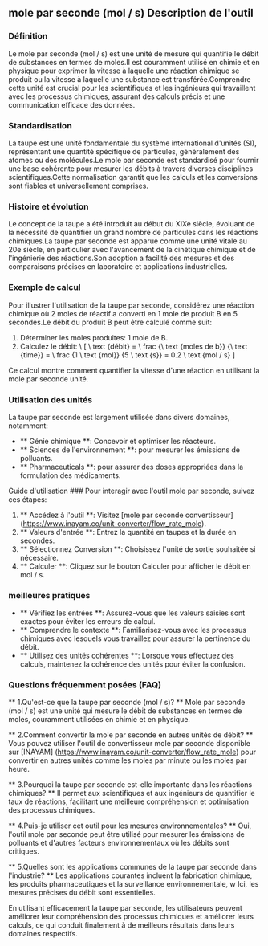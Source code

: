 ## mole par seconde (mol / s) Description de l'outil

### Définition
Le mole par seconde (mol / s) est une unité de mesure qui quantifie le débit de substances en termes de moles.Il est couramment utilisé en chimie et en physique pour exprimer la vitesse à laquelle une réaction chimique se produit ou la vitesse à laquelle une substance est transférée.Comprendre cette unité est crucial pour les scientifiques et les ingénieurs qui travaillent avec les processus chimiques, assurant des calculs précis et une communication efficace des données.

### Standardisation
La taupe est une unité fondamentale du système international d'unités (SI), représentant une quantité spécifique de particules, généralement des atomes ou des molécules.Le mole par seconde est standardisé pour fournir une base cohérente pour mesurer les débits à travers diverses disciplines scientifiques.Cette normalisation garantit que les calculs et les conversions sont fiables et universellement comprises.

### Histoire et évolution
Le concept de la taupe a été introduit au début du XIXe siècle, évoluant de la nécessité de quantifier un grand nombre de particules dans les réactions chimiques.La taupe par seconde est apparue comme une unité vitale au 20e siècle, en particulier avec l'avancement de la cinétique chimique et de l'ingénierie des réactions.Son adoption a facilité des mesures et des comparaisons précises en laboratoire et applications industrielles.

### Exemple de calcul
Pour illustrer l'utilisation de la taupe par seconde, considérez une réaction chimique où 2 moles de réactif a converti en 1 mole de produit B en 5 secondes.Le débit du produit B peut être calculé comme suit:

1. Déterminer les moles produites: 1 mole de B.
2. Calculez le débit:
\ [
\ text {débit} = \ frac {\ text {moles de b}} {\ text {time}} = \ frac {1 \ text {mol}} {5 \ text {s}} = 0.2 \ text {mol / s}
\]

Ce calcul montre comment quantifier la vitesse d'une réaction en utilisant la mole par seconde unité.

### Utilisation des unités
La taupe par seconde est largement utilisée dans divers domaines, notamment:
- ** Génie chimique **: Concevoir et optimiser les réacteurs.
- ** Sciences de l'environnement **: pour mesurer les émissions de polluants.
- ** Pharmaceuticals **: pour assurer des doses appropriées dans la formulation des médicaments.

Guide d'utilisation ###
Pour interagir avec l'outil mole par seconde, suivez ces étapes:
1. ** Accédez à l'outil **: Visitez [mole par seconde convertisseur] (https://www.inayam.co/unit-converter/flow_rate_mole).
2. ** Valeurs d'entrée **: Entrez la quantité en taupes et la durée en secondes.
3. ** Sélectionnez Conversion **: Choisissez l'unité de sortie souhaitée si nécessaire.
4. ** Calculer **: Cliquez sur le bouton Calculer pour afficher le débit en mol / s.

### meilleures pratiques
- ** Vérifiez les entrées **: Assurez-vous que les valeurs saisies sont exactes pour éviter les erreurs de calcul.
- ** Comprendre le contexte **: Familiarisez-vous avec les processus chimiques avec lesquels vous travaillez pour assurer la pertinence du débit.
- ** Utilisez des unités cohérentes **: Lorsque vous effectuez des calculs, maintenez la cohérence des unités pour éviter la confusion.

### Questions fréquemment posées (FAQ)

** 1.Qu'est-ce que la taupe par seconde (mol / s)? **
Mole par seconde (mol / s) est une unité qui mesure le débit de substances en termes de moles, couramment utilisées en chimie et en physique.

** 2.Comment convertir la mole par seconde en autres unités de débit? **
Vous pouvez utiliser l'outil de convertisseur mole par seconde disponible sur [INAYAM] (https://www.inayam.co/unit-converter/flow_rate_mole) pour convertir en autres unités comme les moles par minute ou les moles par heure.

** 3.Pourquoi la taupe par seconde est-elle importante dans les réactions chimiques? **
Il permet aux scientifiques et aux ingénieurs de quantifier le taux de réactions, facilitant une meilleure compréhension et optimisation des processus chimiques.

** 4.Puis-je utiliser cet outil pour les mesures environnementales? **
Oui, l'outil mole par seconde peut être utilisé pour mesurer les émissions de polluants et d'autres facteurs environnementaux où les débits sont critiques.

** 5.Quelles sont les applications communes de la taupe par seconde dans l'industrie? **
Les applications courantes incluent la fabrication chimique, les produits pharmaceutiques et la surveillance environnementale, w Ici, les mesures précises du débit sont essentielles.

En utilisant efficacement la taupe par seconde, les utilisateurs peuvent améliorer leur compréhension des processus chimiques et améliorer leurs calculs, ce qui conduit finalement à de meilleurs résultats dans leurs domaines respectifs.